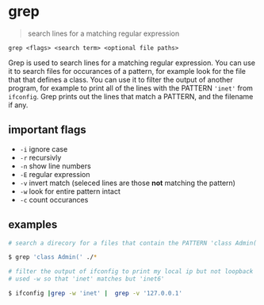 # grep
> search lines for a matching regular expression  

`grep <flags> <search term> <optional file paths>`

Grep is used to search lines for a matching regular expression. You can use it to search files for occurances of a pattern, for example look for the file that that defines a class. You can use it to filter the output of another program, for example to print all of the lines with the PATTERN `'inet'` from `ifconfig`. Grep prints out the lines that match a PATTERN, and the filename if any.

## important flags
* `-i` ignore case
* `-r` recursivly
* `-n` show line numbers
* `-E` regular expression
* `-v` invert match (seleced lines are those **not** matching the pattern)
* `-w` look for entire pattern intact
* `-c` count occurances

## examples
``` sh
# search a direcory for a files that contain the PATTERN 'class Admin('

$ grep 'class Admin(' ./*
```
``` sh
# filter the output of ifconfig to print my local ip but not loopback
# used -w so that 'inet' matches but 'inet6'

$ ifconfig |grep -w 'inet' |  grep -v '127.0.0.1'
```
